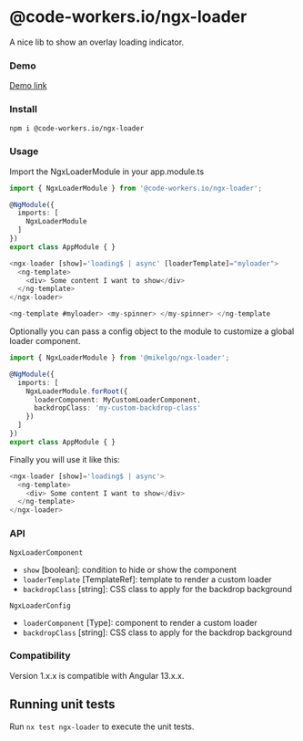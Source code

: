 # @code-workers.io/ngx-loader

A nice lib to show an overlay loading indicator.

### Demo

[Demo link](https://stackblitz.com/edit/angular-ivy-tx6kkr?file=src/app/app.component.ts)

### Install
```bash
npm i @code-workers.io/ngx-loader
```

### Usage

Import the NgxLoaderModule in your app.module.ts

```typescript
import { NgxLoaderModule } from '@code-workers.io/ngx-loader';

@NgModule({
  imports: [
    NgxLoaderModule
  ]
})
export class AppModule { }
```

```typescript
<ngx-loader [show]='loading$ | async' [loaderTemplate]="myloader">
  <ng-template>
    <div> Some content I want to show</div>
  </ng-template>
</ngx-loader>

<ng-template #myloader> <my-spinner> </my-spinner> </ng-template
```

Optionally you can pass a config object to the module to customize a global loader component.

```typescript
import { NgxLoaderModule } from '@mikelgo/ngx-loader';

@NgModule({
  imports: [
    NgxLoaderModule.forRoot({
      loaderComponent: MyCustomLoaderComponent,
      backdropClass: 'my-custom-backdrop-class'
    })
  ]
})
export class AppModule { }
```

Finally you will use it like this:

```typescript
<ngx-loader [show]='loading$ | async'>
  <ng-template>
    <div> Some content I want to show</div>
  </ng-template>
</ngx-loader>

```

### API
`NgxLoaderComponent`
* `show` [boolean]: condition to hide or show the component
* `loaderTemplate` [TemplateRef]: template to render a custom loader
* `backdropClass` [string]: CSS class to apply for the backdrop background

`NgxLoaderConfig`
* `loaderComponent` [Type]: component to render a custom loader
* `backdropClass` [string]: CSS class to apply for the backdrop background



### Compatibility
Version 1.x.x is compatible with Angular 13.x.x.

## Running unit tests

Run `nx test ngx-loader` to execute the unit tests.

